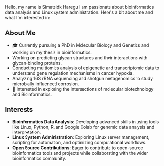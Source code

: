 Hello, my name is Simatsidk Haregu
I am passionate about bioinformatics data analysis and Linux system administration. Here's a bit about me and what I'm interested in:
## About Me
- 🎓 Currently pursuing a PhD in Molecular Biology and Genetics and working on my thesis in bioinformatics.
- Working on predicting glycan structures and their interactions with glycan-binding proteins. 
- Conducting multiomics analysis of epigenetic and transcriptomic data to understand gene regulation mechanisms in cancer hypoxia.
- Analyzing 16S rRNA sequencing and shotgun metagenomics to study microbially influenced corrosion.
- 🌱 Interested in exploring the intersections of molecular biotechnology and Bioinformatics.
## Interests
- **Bioinformatics Data Analysis**: Developing advanced skills in using tools like Linux, Python, R, and Google Colab for genomic data analysis and interpretation.
- **Linux System Administration**: Exploring Linux server management, scripting for automation, and optimizing computational workflows.
- **Open Source Contributions**: Eager to contribute to open-source bioinformatics tools and projects while collaborating with the wider bioinformatics community.

